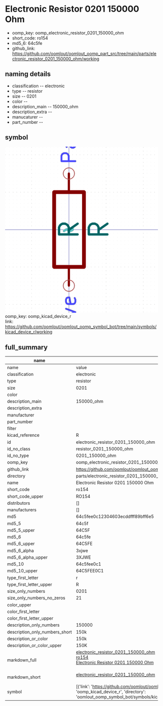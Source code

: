 # Electronic Resistor 0201 150000 Ohm

  
* oomp_key: oomp_electronic_resistor_0201_150000_ohm 
* short_code: ro154
* md5_6: 64c5fe  
* github_link: https://github.com/oomlout/oomlout_oomp_part_src/tree/main/parts/electronic_resistor_0201_150000_ohm/working  
## naming details
* classification -- electronic
* type -- resistor
* size -- 0201
* color -- 
* description_main -- 150000_ohm
* description_extra -- 
* manucaturer -- 
* part_number -- 



## symbol

![](symbol/0/working/working_600.png)  
oomp_key: oomp_kicad_device_r  
link: https://github.com/oomlout/oomlout_oomp_symbol_bot/tree/main/symbols/kicad_device_r/working  


## full_summary
| name | value | 
| --- | --- | 
| name | value | 
| classification | electronic | 
| type | resistor | 
| size | 0201 | 
| color |  | 
| description_main | 150000_ohm | 
| description_extra |  | 
| manufacturer |  | 
| part_number |  | 
| filter |  | 
| kicad_reference | R | 
| id | electronic_resistor_0201_150000_ohm | 
| id_no_class | resistor_0201_150000_ohm | 
| id_no_type | 0201_150000_ohm | 
| oomp_key | oomp_electronic_resistor_0201_150000_ohm | 
| github_link | https://github.com/oomlout/oomlout_oomp_part_src/tree/main/parts/electronic_resistor_0201_150000_ohm/working | 
| directory | parts/electronic_resistor_0201_150000_ohm | 
| name | Electronic Resistor 0201 150000 Ohm | 
| short_code | ro154 | 
| short_code_upper | RO154 | 
| distributors | [] | 
| manufacturers | [] | 
| md5 | 64c5fee0c12304603ecddfff89bff6e5 | 
| md5_5 | 64c5f | 
| md5_5_upper | 64C5F | 
| md5_6 | 64c5fe | 
| md5_6_upper | 64C5FE | 
| md5_6_alpha | 3xjwe | 
| md5_6_alpha_upper | 3XJWE | 
| md5_10 | 64c5fee0c1 | 
| md5_10_upper | 64C5FEE0C1 | 
| type_first_letter | r | 
| type_first_letter_upper | R | 
| size_only_numbers | 0201 | 
| size_only_numbers_no_zeros | 21 | 
| color_upper |  | 
| color_first_letter |  | 
| color_first_letter_upper |  | 
| description_only_numbers | 150000 | 
| description_only_numbers_short | 150k | 
| description_or_color | 150k | 
| description_or_color_upper | 150K | 
| markdown_full | [electronic_resistor_0201_150000_ohm](https://github.com/oomlout/oomlout_oomp_part_src/tree/main/parts/electronic_resistor_0201_150000_ohm/working)<br>[ro154](https://github.com/oomlout/oomlout_oomp_part_src/tree/main/parts/electronic_resistor_0201_150000_ohm/working)<br>[Electronic Resistor 0201 150000 Ohm](https://github.com/oomlout/oomlout_oomp_part_src/tree/main/parts/electronic_resistor_0201_150000_ohm/working)<br><br> | 
| markdown_short | [electronic_resistor_0201_150000_ohm](https://github.com/oomlout/oomlout_oomp_part_src/tree/main/parts/electronic_resistor_0201_150000_ohm/working)<br><br> | 
| symbol | [{'link': 'https://github.com/oomlout/oomlout_oomp_symbol_bot/tree/main/symbols/kicad_device_r', 'oomp_key': 'oomp_kicad_device_r', 'directory': 'oomlout_oomp_symbol_bot/symbols/kicad_device_r//working/working.kicad_sym'}] | 
